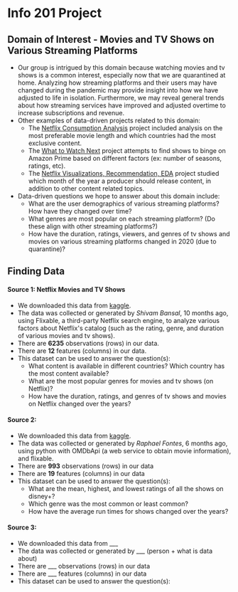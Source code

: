 # Info 201 Project
## Domain of Interest - Movies and TV Shows on Various Streaming Platforms

- Our group is intrigued by this domain because watching movies and tv shows is a common interest, especially now that we are quarantined at home. Analyzing how streaming platforms and their users may have changed during the pandemic may provide insight into how we have adjusted to life in isolation. Furthermore, we may reveal general trends about how streaming services have improved and adjusted overtime to increase subscriptions and revenue. 
- Other examples of data-driven projects related to this domain:
    - The [Netflix Consumption Analysis](https://www.kaggle.com/sahib12/netflix-consumption-analysis) project included analysis on the most preferable movie length and which countries had the most exclusive content.
    - The [What to Watch Next](https://www.kaggle.com/vishynair/what-to-watch-next-analysis-of-amazon-prime-shows/notebook) project attempts to find shows to binge on Amazon Prime based on different factors (ex: number of seasons, ratings, etc).  
    - The [Netflix Visualizations, Recommendation, EDA](https://www.kaggle.com/niharika41298/netflix-visualizations-recommendation-eda/notebook) project studied which month of the year a producer should release content, in addition to other content related topics. 
- Data-driven questions we hope to answer about this domain include:
    - What are the user demographics of various streaming platforms? How have they changed over time?
    - What genres are most popular on each streaming platform? (Do these align with other streaming platforms?)
    - How have the duration, ratings, viewers, and genres of tv shows and movies on various streaming platforms changed in 2020 (due to quarantine)?

## Finding Data
#### Source 1: Netflix Movies and TV Shows
- We downloaded this data from [kaggle](https://www.kaggle.com/shivamb/netflix-shows).
- The data was collected or generated by _Shivam Bansal_, 10 months ago, using Flixable, a third-party Netflix search engine, to analyze various factors about Netflix's catalog (such as the rating, genre, and duration of various movies and tv shows).
- There are **6235** observations (rows) in our data.
- There are **12** features (columns) in our data.
- This dataset can be used to answer the question(s):
    - What content is available in different countries? Which country has the most content available?
    - What are the most popular genres for movies and tv shows (on Netflix)?
    - How have the duration, ratings, and genres of tv shows and movies on Netflix changed over the years?

#### Source 2:
- We downloaded this data from [kaggle](https://www.kaggle.com/unanimad/disney-plus-shows).
- The data was collected or generated by _Raphael Fontes_, 6 months ago, using python with OMDbApi (a web service to obtain movie information), and flixable.
- There are **993** observations (rows) in our data
- There are **19** features (columns) in our data
- This dataset can be used to answer the question(s):
    - What are the mean, highest, and lowest ratings of all the shows on disney+?
    - Which genre was the most common or least common?
    - How have the average run times for shows changed over the years?

#### Source 3:
- We downloaded this data from ___
- The data was collected or generated by ___ (person + what is data about)
- There are ___ observations (rows) in our data
- There are ___ features (columns) in our data
- This dataset can be used to answer the question(s):
